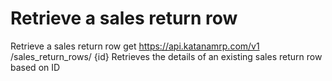 # Retrieve a sales return row

Retrieve a sales return row get https://api.katanamrp.com/v1 /sales_return_rows/ {id}
Retrieves the details of an existing sales return row based on ID
